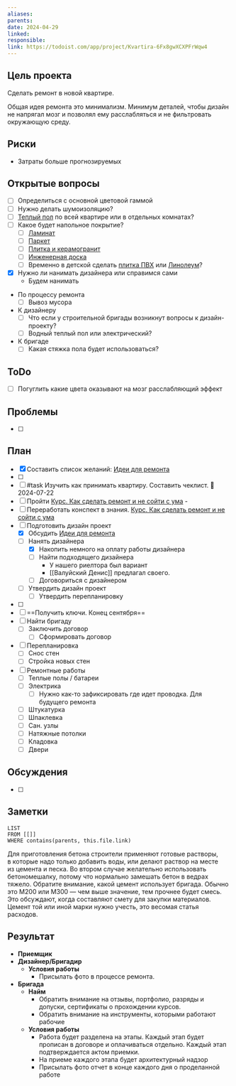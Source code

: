```yaml
---
aliases: 
parents: 
date: 2024-04-29
linked: 
responsible: 
link: https://todoist.com/app/project/Kvartira-6Fx8gwXCXPFrWqw4
---
```

## Цель проекта
Сделать ремонт в новой квартире.

Общая идея ремонта это минимализм. Минимум деталей, чтобы дизайн не напрягал мозг и позволял ему расслабляться и не фильтровать окружающую среду.
## Риски
- Затраты больше прогнозируемых
## Открытые вопросы
- [ ] Определиться с основной цветовой гаммой
- [ ] Нужно делать шумоизоляцию?
- [ ] [Теплый пол](Теплый%20пол.md) по всей квартире или в отдельных комнатах?
- [ ] Какое будет напольное покрытие?
	- [ ] [Ламинат](Ламинат.md)
	- [ ] [Паркет](Паркет.md)
	- [ ] [Плитка и керамогранит](Плитка%20и%20керамогранит.md)
	- [ ] [Инженерная доска](Инженерная%20доска.md)
	- [ ] Временно в детской сделать [плитка ПВХ](Виниловая%20плитка.md) или [Линолеум](Линолеум.md)?
- [x] Нужно ли нанимать дизайнера или справимся сами
	- Будем нанимать

- По процессу ремонта
	- [ ] Вывоз мусора

- К дизайнеру
	- [ ] Что если у строительной бригады возникнут вопросы к дизайн-проекту?
	- [ ] Водный теплый пол или электрический?

- К бригаде
	- [ ] Какая стяжка пола будет использоваться?
## ToDo
- [ ] Погуглить какие цвета оказывают на мозг расслабляющий эффект
## Проблемы
- [ ] 
## План
- [x] Составить список желаний: [Идеи для ремонта](Идеи%20для%20ремонта.md)
- [ ] 
- [ ] #task Изучить как принимать квартиру. Составить чеклист. 📅 2024-07-22
- [ ] Пройти [Курс. Как сделать ремонт и не сойти с ума](Курс.%20Как%20сделать%20ремонт%20и%20не%20сойти%20с%20ума.md) - 
- [ ] Переработать конспект в знания. [Курс. Как сделать ремонт и не сойти с ума](Курс.%20Как%20сделать%20ремонт%20и%20не%20сойти%20с%20ума.md)
- [ ] Подготовить дизайн проект
	- [x] Обсудить [Идеи для ремонта](Идеи%20для%20ремонта.md)
	- [ ] Нанять дизайнера
		- [x] Накопить немного на оплату работы дизайнера
		- [ ] Найти подходящего дизайнера
			- У нашего риелтора был вариант
			- [[Валуйский Денис]] предлагал своего.
		- [ ] Договориться с дизайнером
	- [ ] Утвердить дизайн проект
		- [ ] Утвердить перепланировку
- [ ] 
- [ ] ==Получить ключи. Конец сентября==
- [ ] Найти бригаду
	- [ ] Заключить договор
		- [ ] Сформировать договор
- [ ] Перепланировка
	- [ ] Снос стен
	- [ ] Стройка новых стен
- [ ] Ремонтные работы
	- [ ] Теплые полы / батареи
	- [ ] Электрика
		- [ ] Нужно как-то зафиксировать где идет проводка. Для будущего ремонта
	- [ ] Штукатурка
	- [ ] Шпаклевка
	- [ ] Сан. узлы
	- [ ] Натяжные потолки
	- [ ] Кладовка
	- [ ] Двери

## Обсуждения
- [ ] 

## Заметки
```dataview
LIST 
FROM [[]]
WHERE contains(parents, this.file.link)
```

Для приготовления бетона строители применяют готовые растворы, в которые надо только добавить воды, или делают раствор на месте из цемента и песка. Во втором случае желательно использовать бетономешалку, потому что нормально замешать бетон в ведрах тяжело. Обратите внимание, какой цемент использует бригада. Обычно это М200 или М300 — чем выше значение, тем прочнее будет смесь. Это обсуждают, когда составляют смету для закупки материалов. Цемент той или иной марки нужно учесть, это весомая статья расходов.
## Результат


- **Приемщик** 
- **Дизайнер/Бригадир**
	- **Условия работы**
		- Присылать фото в процессе ремонта.
- **Бригада**
	- **Найм**
		- Обратить внимание на отзывы, портфолио, разряды и допуски, сертификаты о прохождении курсов.
		- Обратить внимание на инструменты, которыми работают рабочие
	- **Условия работы**
		- Работа будет разделена на этапы. Каждый этап будет прописан в договоре и оплачиваться отдельно. Каждый этап подтверждается актом приемки.
		- На приеме каждого этапа будет архитектурный надзор
		- Присылать фото отчет в конце каждого дня о проделанной работе